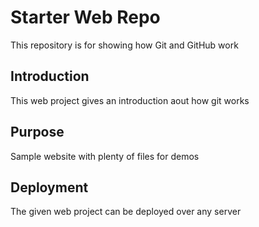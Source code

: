# Starter Web Repo

This repository is for showing how Git and GitHub work

## Introduction

This web project gives an introduction aout how git works

## Purpose

Sample website with plenty of files for demos

## Deployment

The given web project can be deployed over any server